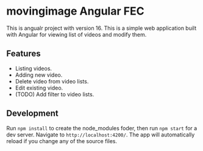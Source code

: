 # movingimage Angular FEC
This is angualr project with version 16.
This is a simple web application built with Angular for viewing list of videos and modify them.

## Features

- Listing videos.
- Adding new video.
- Delete video from video lists.
- Edit existing video.
- (TODO) Add filter to video lists.

## Development

Run `npm install` to create the node_modules foder, then run `npm start`  for a dev server. Navigate to `http://localhost:4200/`. The app will automatically reload if you change any of the source files.
